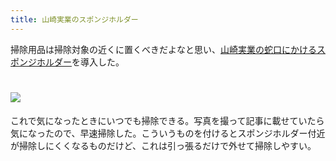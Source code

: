 ```yaml
---
title: 山崎実業のスポンジホルダー
---
```

掃除用品は掃除対象の近くに置くべきだよなと思い、[山崎実業の蛇口にかけるスポンジホルダー](https://www.amazon.co.jp/dp/B07MM4GC6P)を導入した。

![](https://lh3.googleusercontent.com/docs/AG8NV2YmbBGNlaFI4P8Yw2NNZv_1NRliKsfXT0qTwrZkVKN-_KmZjgiyljWbrkzMKsTiHql1Z5aKAsoPZ0ajPVlJIV4DwToeOzAgz7a0qSk6rZYccOFX7Odws7C833KmXb5H91pdOkp6YRw0W1DM_UITlfGTZODwiKZkS85KcuSifsW12U38gPTFROBH_5O3SAQNtsKZuoo78tzcBo2Ywo298GB_6z2aQAdfjS0v4Jolf15eFv98EaStoDe5tO6Ec6NoiRPUDOHJGbWaCPiHgYLqPs2mafYJUpWtDSVAsm1v6sQlp47z8Zgcioy42VgXSUML7y3vX2NgHMRS48dy645mtf8zkXzcW8kf-ac-LaVsmMBjeme8nheL_NQoChEtmzbky0ZT9b41H0r1MFoLDQKk84KIxM3ZT-j-CXK6Yio0qVrsABGxBhMfbf47LNks7hxCV5kDPvs4EmMH9PXOgw0vhd-6zYap7XrDP6A4RzIRJk8u5k7UMZ1ZsATqx4cdwaLiAJpFKzhRcEisy-cc8gTY52qUNJEI-KdVV_-5UJAgDJ63UxkyuPb8ff6a6wNxTsx0HNakGlbEwOhXlif8zCdYzR_6LJoraxuv5SnczmWhJAMAO1K-JIUxnqAs7SBu4O4KJj7svpRmB5wRk0SI4v1R4RhG7tmB6rLDr69J2xlR3gqL3I3-EBbrl-YaqOktPQCw7I90CSFMpy9VDVAWDkUK-P57yQ-vMiN5tNi21BKC9Nr4-TKQi9s19T5TqmneE_nRlacvnZjgncENQOkAEImPVrC6lDTv5xOUFNpJqGAe9M0UGtfAZ67wlFiMwVjbD-2KV55FBX4pLkOmyVgFR8rhfRrwi6KkBw985MJa59ukEsLHo90jb2GIam-vjhpCCnO7KLmlROlFQXsKqrUNCuQ0VmwnzubN6YZWlc0zr7cLOZtQ-TWMbMBFGzwt-IjjEEY-5jXdcsTGcJAB--basPYiHAzKQZZlqfiOIZW5wAZgG0kCUbU28Iw-7NRKFLnFtKwz-Dj8zmMagGLaCel2zPvyCPNuAW1J-QX0Imh_LMVgtmzhjqQcZCimRdBnXMWt9JnrEO_cG5SD2tar9mACSMaAjPa-Fl9AcqSEIMyFVx40DFOLInjs-hvGulhMxt7WvdRHZGhZwZudTX-sMGdDKaxgDDzUwhbYFBRcV_AFtkMZFqX94Q0MYKGnauMZNu9b_rn58PUtDxIWkATCX8RKipSbKgZX8O7ADTKVNrQuwMus5NzNheWs)
================================================================================================================================================================================================================================================================================================================================================================================================================================================================================================================================================================================================================================================================================================================================================================================================================================================================================================================================================================================================================================================================================================================================================================================================================================================================================================================================================================

これで気になったときにいつでも掃除できる。写真を撮って記事に載せていたら気になったので、早速掃除した。こういうものを付けるとスポンジホルダー付近が掃除しにくくなるものだけど、これは引っ張るだけで外せて掃除しやすい。
